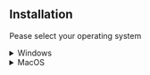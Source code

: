 ## Installation

Pease select your operating system

<details> <summary>Windows</summary>  

### Step 1: Download this GitHub Repository 
- Click on the green `<> Code` button and download `ZIP` 
- Unzip the downloaded file to a desired location

### Step 2: Install Miniforge (Minimal Conda installer)
- Download and install [Miniforge](https://github.com/conda-forge/miniforge) for your operating system   
- Run the downloaded `.exe` file  
- Select "Add Miniforge3 to PATH environment variable"  

### Step 3: Setup Conda 
- Open the newly installed Miniforge Prompt  
- Move to the downloaded GitHub repository
- Run the following command: 

```bash
mamba env create -n {{ env_name }} -f environment.yml
```  

```bash
# TensorFlow with GPU support
mamba env create -n {{ env_name }} -f environment-tf-gpu.yml
```  
```bash
# TensorFlow with no GPU support 
mamba env create -n {{ env_name }} -f environment-tf-nogpu.yml
```  

- Activate Conda environment:
```bash
conda activate {{ env_name }}
```

</details> 

<details> <summary>MacOS</summary>  

### Step 1: Download this GitHub Repository 
- Click on the green `<> Code` button and download `ZIP` 
- Unzip the downloaded file to a desired location

### Step 2: Install Miniforge (Minimal Conda installer)
- Download and install [Miniforge](https://github.com/conda-forge/miniforge) for your operating system   

- Open your terminal
- Move to the directory containing the Miniforge installer
- Run the following command:  

```bash
# Intel-Series
bash Miniforge3-MacOSX-x86_64.sh
```  
```bash
# M-Series
bash Miniforge3-MacOSX-arm64.sh
```   

### Step 3: Setup Conda 
- Re-open your terminal 
- Move to the downloaded GitHub repository
- Run the following command: 

```bash
mamba env create -n {{ env_name }} -f environment.yml
```  

```bash
# TensorFlow with GPU support
mamba env create -n {{ env_name }} -f environment-tf-gpu.yml
```  
```bash
# TensorFlow with no GPU support 
mamba env create -n {{ env_name }} -f environment-tf-nogpu.yml
```  

- Activate Conda environment:  
```bash
conda activate {{ env_name }}
```

</details> 